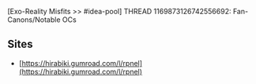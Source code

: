 [Exo-Reality Misfits >> #idea-pool] THREAD 1169873126742556692: Fan-Canons/Notable OCs 

## Sites
- [https://hirabiki.gumroad.com/l/rpnel](https://hirabiki.gumroad.com/l/rpnel)
